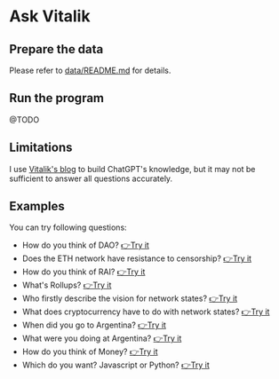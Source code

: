 # Ask Vitalik

## Prepare the data

Please refer to [data/README.md](data/README.md) for details.

## Run the program

@TODO

## Limitations

I use [Vitalik's blog](https://vitalik.ca/) to build ChatGPT's knowledge, but it may not be sufficient to answer all questions accurately.

## Examples

You can try following questions:

- How do you think of DAO?  [👉Try it](https://ask-vitalik.xingchi.dev/?q=How%20do%20you%20think%20of%20DAO%3F)
- Does the ETH network have resistance to censorship? [👉Try it](https://ask-vitalik.xingchi.dev/?q=Does%20the%20ETH%20network%20have%20resistance%20to%20censorship%3F)
- How do you think of RAI? [👉Try it](https://ask-vitalik.xingchi.dev/?q=How%20do%20you%20think%20of%20RAI%3F)
- What's Rollups? [👉Try it](https://ask-vitalik.xingchi.dev/?q=What's%20Rollups%3F)
- Who firstly describe the vision for network states? [👉Try it](https://ask-vitalik.xingchi.dev/?q=Who%20firstly%20describe%20the%20vision%20for%20network%20states%3F)
- What does cryptocurrency have to do with network states? [👉Try it](https://ask-vitalik.xingchi.dev/?q=What%20does%20cryptocurrency%20have%20to%20do%20with%20network%20states%3F)
- When did you go to Argentina? [👉Try it](https://ask-vitalik.xingchi.dev/?q=When%20did%20you%20go%20to%20Argentina%3F)
- What were you doing at Argentina? [👉Try it](https://ask-vitalik.xingchi.dev/?q=What%20were%20you%20doing%20at%20Argentina%3F%20)
- How do you think of Money? [👉Try it](https://ask-vitalik.xingchi.dev/?q=How%20do%20you%20think%20of%20Money%3F)
- Which do you want? Javascript or Python? [👉Try it](https://ask-vitalik.xingchi.dev/?q=Which%20do%20you%20want%3F%20Javascript%20or%20Python%3F)
